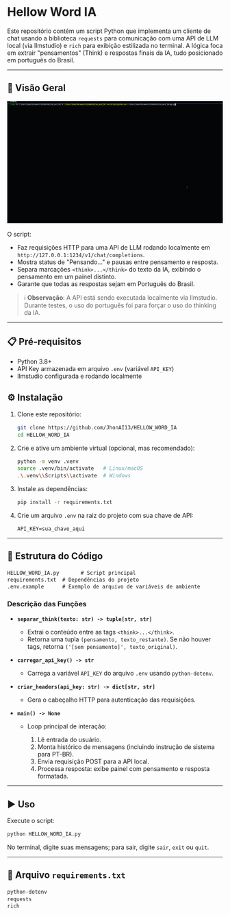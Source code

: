 # Hellow Word IA
Este repositório contém um script Python que implementa um cliente de chat usando a biblioteca `requests` para comunicação com uma API de LLM local (via llmstudio) e `rich` para exibição estilizada no terminal. A lógica foca em extrair "pensamentos" (Think) e respostas finais da IA, tudo posicionado em português do Brasil.

---

## 🚀 Visão Geral
![Desmonstração](<arquivo/demonstração.gif>)

O script:

* Faz requisições HTTP para uma API de LLM rodando localmente em `http://127.0.0.1:1234/v1/chat/completions`.
* Mostra status de "Pensando..." e pausas entre pensamento e resposta.
* Separa marcações `<think>...</think>` do texto da IA, exibindo o pensamento em um painel distinto.
* Garante que todas as respostas sejam em Português do Brasil.

> ℹ️ **Observação**: A API está sendo executada localmente via llmstudio. Durante testes, o uso do português foi para forçar o uso do thinking da IA.

---

## 📋 Pré-requisitos

* Python 3.8+
* API Key armazenada em arquivo `.env` (variável `API_KEY`)
* llmstudio configurada e rodando localmente

## ⚙️ Instalação

1. Clone este repositório:

   ```bash
   git clone https://github.com/JhonAI13/HELLOW_WORD_IA
   cd HELLOW_WORD_IA
   ```

2. Crie e ative um ambiente virtual (opcional, mas recomendado):

   ```bash
   python -m venv .venv
   source .venv/bin/activate   # Linux/macOS
   .\.venv\\Scripts\\activate  # Windows
   ```

3. Instale as dependências:

   ```bash
   pip install -r requirements.txt
   ```

4. Crie um arquivo `.env` na raiz do projeto com sua chave de API:

   ```env
   API_KEY=sua_chave_aqui
   ```

---

## 📂 Estrutura do Código

```
HELLOW_WORD_IA.py       # Script principal
requirements.txt  # Dependências do projeto
.env.example      # Exemplo de arquivo de variáveis de ambiente
```

### Descrição das Funções

* **`separar_think(texto: str) -> tuple[str, str]`**

  * Extrai o conteúdo entre as tags `<think>...</think>`.
  * Retorna uma tupla `(pensamento, texto_restante)`. Se não houver tags, retorna `('[sem pensamento]', texto_original)`.

* **`carregar_api_key() -> str`**

  * Carrega a variável `API_KEY` do arquivo `.env` usando `python-dotenv`.

* **`criar_headers(api_key: str) -> dict[str, str]`**

  * Gera o cabeçalho HTTP para autenticação das requisições.

* **`main() -> None`**

  * Loop principal de interação:

    1. Lê entrada do usuário.
    2. Monta histórico de mensagens (incluindo instrução de sistema para PT-BR).
    3. Envia requisição POST para a API local.
    4. Processa resposta: exibe painel com pensamento e resposta formatada.

---

## ▶️ Uso

Execute o script:

```bash
python HELLOW_WORD_IA.py
```

No terminal, digite suas mensagens; para sair, digite `sair`, `exit` ou `quit`.

---

## 📝 Arquivo `requirements.txt`

```txt
python-dotenv
requests
rich
```
